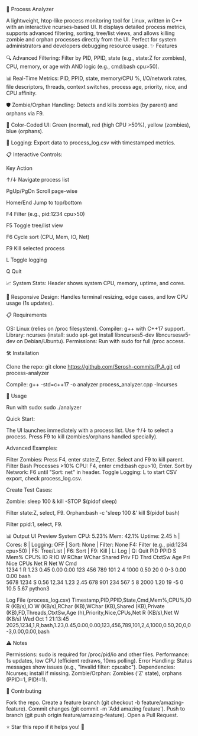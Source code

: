 🚀 Process Analyzer
   
A lightweight, htop-like process monitoring tool for Linux, written in C++ with an interactive ncurses-based UI. It displays detailed process metrics, supports advanced filtering, sorting, tree/list views, and allows killing zombie and orphan processes directly from the UI. Perfect for system administrators and developers debugging resource usage.
✨ Features

🔍 Advanced Filtering: Filter by PID, PPID, state (e.g., state:Z for zombies), CPU, memory, or age with AND logic (e.g., cmd:bash cpu>50).

📊 Real-Time Metrics: PID, PPID, state, memory/CPU %, I/O/network rates, file descriptors, threads, context switches, process age, priority, nice, and CPU affinity.

🛡️ Zombie/Orphan Handling: Detects and kills zombies (by parent) and orphans via F9.

🎨 Color-Coded UI: Green (normal), red (high CPU >50%), yellow (zombies), blue (orphans).

📝 Logging: Export data to process_log.csv with timestamped metrics.

📋 Interactive Controls:



Key
Action



↑/↓
Navigate process list


PgUp/PgDn
Scroll page-wise


Home/End
Jump to top/bottom


F4
Filter (e.g., pid:1234 cpu>50)


F5
Toggle tree/list view


F6
Cycle sort (CPU, Mem, IO, Net)


F9
Kill selected process


L
Toggle logging


Q
Quit



📈 System Stats: Header shows system CPU, memory, uptime, and cores.

🔄 Responsive Design: Handles terminal resizing, edge cases, and low CPU usage (1s updates).


📋 Requirements

OS: Linux (relies on /proc filesystem).
Compiler: g++ with C++17 support.
Library: ncurses (install: sudo apt-get install libncurses5-dev libncursesw5-dev on Debian/Ubuntu).
Permissions: Run with sudo for full /proc access.

🛠️ Installation

Clone the repo:
git clone https://github.com/Serosh-commits/P.A.git
cd process-analyzer


Compile:
g++ -std=c++17 -o analyzer process_analyzer.cpp -lncurses



🚀 Usage

Run with sudo:
sudo ./analyzer


Quick Start:

The UI launches immediately with a process list.
Use ↑/↓ to select a process.
Press F9 to kill (zombies/orphans handled specially).


Advanced Examples:

Filter Zombies: Press F4, enter state:Z, Enter. Select and F9 to kill parent.
Filter Bash Processes >10% CPU: F4, enter cmd:bash cpu>10, Enter.
Sort by Network: F6 until "Sort: net" in header.
Toggle Logging: L to start CSV export, check process_log.csv.


Create Test Cases:

Zombie: sleep 100 &
kill -STOP $(pidof sleep)

Filter state:Z, select, F9.
Orphan:bash -c 'sleep 100 &'
kill $(pidof bash)

Filter ppid:1, select, F9.



📊 Output
UI Preview
System CPU: 5.23% Mem: 42.1% Uptime: 2.45 h | Cores: 8 | Logging: OFF | Sort: None | Filter: None
F4: Filter (e.g., pid:1234 cpu>50) | F5: Tree/List | F6: Sort | F9: Kill | L: Log | Q: Quit
PID   PPID  S    Mem%  CPU%  IO R  IO W  RChar WChar Shared Priv  FD   Thrd CtxtSw Age  Pri  Nice CPUs  Net R Net W Cmd                  
1234  1     R    1.23  0.45  0.00 0.00  123   456   789   101   2    4    1000  0.50 20   0    0-3   0.00 0.00 bash                  
5678  1234  S    0.56  12.34 1.23 2.45  678   901   234   567   5    8    2000  1.20 19   -5   0     10.5 5.67 python3               

Log File (process_log.csv)
Timestamp,PID,PPID,State,Cmd,Mem%,CPU%,IO R (KB/s),IO W (KB/s),RChar (KB),WChar (KB),Shared (KB),Private (KB),FD,Threads,CtxtSw,Age (h),Priority,Nice,CPUs,Net R (KB/s),Net W (KB/s)
Wed Oct  1 21:13:45 2025,1234,1,R,bash,1.23,0.45,0.00,0.00,123,456,789,101,2,4,1000,0.50,20,0,0-3,0.00,0.00,bash

⚠️ Notes

Permissions: sudo is required for /proc/pid/io and other files.
Performance: 1s updates, low CPU (efficient redraws, 10ms polling).
Error Handling: Status messages show issues (e.g., "Invalid filter: cpu:abc").
Dependencies: Ncurses; install if missing.
Zombie/Orphan: Zombies ('Z' state), orphans (PPID=1, PID!=1).

🤝 Contributing

Fork the repo.
Create a feature branch (git checkout -b feature/amazing-feature).
Commit changes (git commit -m 'Add amazing feature').
Push to branch (git push origin feature/amazing-feature).
Open a Pull Request.

⭐ Star this repo if it helps you! 🚀
